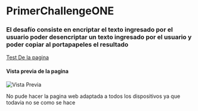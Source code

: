 # PrimerChallengeONE
<h3>El desafío consiste en encriptar el texto ingresado por el usuario poder desencriptar un texto ingresado por el usuario y poder copiar al portapapeles el resultado</h3>
  
  <a href="https://lauta9.github.io/challengeonecodificador3/" target="_blank"> Test De la pagina </a>
  
  <h4><strong >Vista previa de la pagina</strong></h4>
  <img  src="https://i.imgur.com/TgOVAqk.png" alt="Vista Previa">



</ul>
<p>No pude hacer la pagina web adaptada a todos los dispositivos ya que todavia no se como se hace</p>
